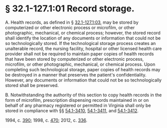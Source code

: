# § 32.1-127.1:01 Record storage.

<p>A. Health records, as defined in § <a href='http://law.lis.virginia.gov/vacode/32.1-127.1:03/'>32.1-127.1:03</a>, may be stored by computerized or other electronic process or microfilm, or other photographic, mechanical, or chemical process; however, the stored record shall identify the location of any documents or information that could not be so technologically stored. If the technological storage process creates an unalterable record, the nursing facility, hospital or other licensed health care provider shall not be required to maintain paper copies of health records that have been stored by computerized or other electronic process, microfilm, or other photographic, mechanical, or chemical process. Upon completing such technological storage, paper copies of health records may be destroyed in a manner that preserves the patient's confidentiality. However, any documents or information that could not be so technologically stored shall be preserved.</p><p>B. Notwithstanding the authority of this section to copy health records in the form of microfilm, prescription dispensing records maintained in or on behalf of any pharmacy registered or permitted in Virginia shall only be stored in compliance with §§ <a href='http://law.lis.virginia.gov/vacode/54.1-3410/'>54.1-3410</a>, <a href='http://law.lis.virginia.gov/vacode/54.1-3411/'>54.1-3411</a>, and <a href='http://law.lis.virginia.gov/vacode/54.1-3412/'>54.1-3412</a>.</p><p>1994, c. <a href='http://lis.virginia.gov/cgi-bin/legp604.exe?941+ful+CHAP0390'>390</a>; 1998, c. <a href='http://lis.virginia.gov/cgi-bin/legp604.exe?981+ful+CHAP0470'>470</a>; 2012, c. <a href='http://lis.virginia.gov/cgi-bin/legp604.exe?121+ful+CHAP0336'>336</a>.</p>